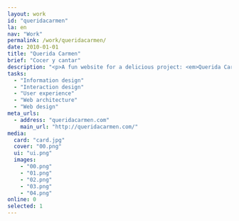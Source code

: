 ```yaml
---
layout: work
id: "queridacarmen"
la: en
nav: "Work"
permalink: /work/queridacarmen/
date: 2010-01-01
title: "Querida Carmen"
brief: "Cocer y cantar"
description: "<p>A fun website for a delicious project: <em>Querida Carmen</em> wants you to start cooking less and eating better.</p>"
tasks:
  - "Information design"
  - "Interaction design"
  - "User experience"
  - "Web architecture"
  - "Web design"
meta_urls:
  - address: "queridacarmen.com"
    main_url: "http://queridacarmen.com/"
media:
  card: "card.jpg"
  cover: "00.png"
  ui: "ui.png"
  images:
    - "00.png"
    - "01.png"
    - "02.png"
    - "03.png"
    - "04.png"
online: 0
selected: 1
---
```

